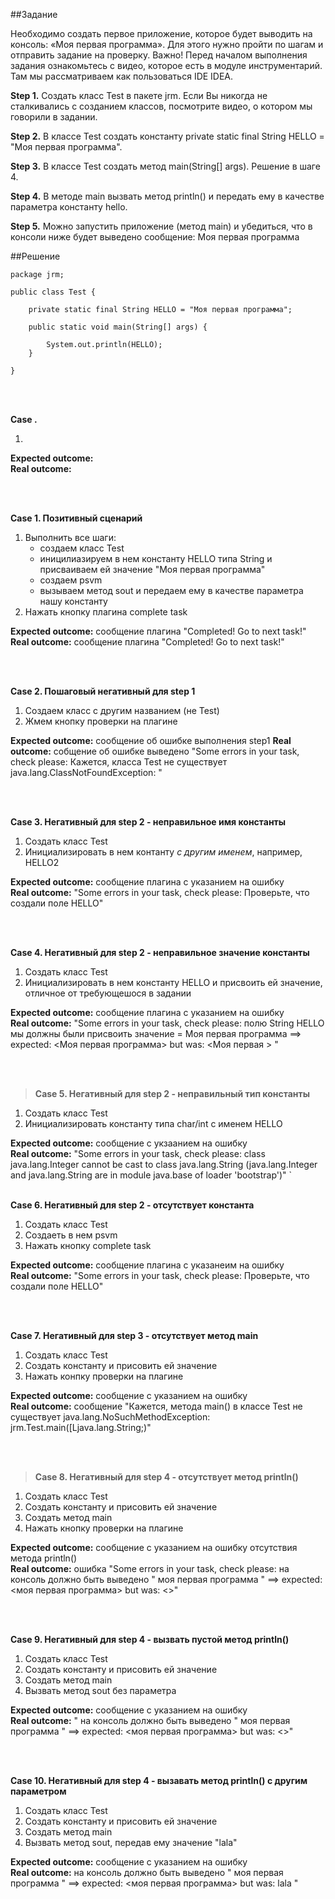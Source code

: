 ##Задание

Необходимо создать первое приложение, которое будет выводить на консоль: «Моя первая программа». Для этого нужно пройти по шагам и отправить
задание на проверку. Важно! Перед началом выполнения задания ознакомьтесь с видео, которое есть в модуле инструментарий. Там мы рассматриваем
как пользоваться IDE IDEA.

**Step 1.**
Создать класс Test в пакете jrm. Если Вы никогда не сталкивались с созданием классов, посмотрите видео, о котором мы говорили в задании.

**Step 2.**
В классе Test создать константу private static final String HELLO = "Моя первая программа".

**Step 3.**
В классе Test создать метод main(String[] args). Решение в шаге 4.

**Step 4.**
В методе main вызвать метод println() и передать ему в качестве параметра константу hello.

**Step 5.**
Можно запустить приложение (метод main) и убедиться, что в консоли ниже будет выведено сообщение: Моя первая программа

##Решение
~~~~
package jrm;

public class Test {

    private static final String HELLO = "Моя первая программа";

    public static void main(String[] args) {

        System.out.println(HELLO);
    }

}
~~~~

<br>
<br>

**Case .**

1.


**Expected outcome:**
<br>
**Real outcome:**

<br>
<br>


**Case 1. Позитивный сценарий**
1. Выполнить все шаги:
    - создаем класс Test
    - иницилиазируем в нем константу HELLO типа String и присваиваем ей значение "Моя первая программа"
    - создаем psvm
    - вызываем метод sout и передаем ему в качестве параметра нашу константу
2. Нажать кнопку плагина complete task

**Expected outcome:** сообщение плагина "Completed! Go to next task!" <br>
**Real outcome:** сообщение плагина "Completed! Go to next task!"

<br>
<br>

**Case 2. Пошаговый негативный для step 1**
1. Создаем класс с другим названием (не Test)
2. Жмем кнопку проверки на плагине

**Expected outcome:** сообщение об ошибке выполнения step1
**Real outcome:** собщение об ошибке выведено "Some errors in your task, check please: Кажется, класса Test не существует
java.lang.ClassNotFoundException: "

<br>
<br>

**Case 3. Негативный для step 2 - неправильное имя константы**

1. Создать класс Test
2. Инициализировать в нем контанту _с другим именем_, например, HELLO2

**Expected outcome:** сообщение плагина с указанием на ошибку
<br>
**Real outcome:** "Some errors in your task, check please: Проверьте, что создали поле HELLO"

<br>
<br>


**Case 4. Негативный для step 2 - неправильное значение константы**

1. Создать класс Test
2. Инициализировать в нем константу HELLO и присвоить ей значение, отличное от требующешося в задании

**Expected outcome:** сообщение плагина с указанием на ошибку
<br>
**Real outcome:** "Some errors in your task, check please: полю String HELLO мы должны были присвоить значение = Моя первая программа ==> expected: <Моя первая программа> but was: <Моя первая >
"

<br>
<br>


> **Case 5. Негативный для step 2 - неправильный тип константы**

1. Создать класс Test
2. Инициализировать константу типа char/int с именем HELLO

**Expected outcome:** сообщение с укзаанием на ошибку
<br>
**Real outcome:** "Some errors in your task, check please: class java.lang.Integer cannot be cast to class java.lang.String (java.lang.Integer and java.lang.String are in module java.base of loader 'bootstrap')"
`
<br>
<br>

**Case 6. Негативный для step 2 - отсутствует константа**

1. Создать класс Test
2. Создаеть в нем psvm
3. Нажать кнопку complete task


**Expected outcome:** сообщение плагина с указанеим на ошибку
<br>
**Real outcome:** "Some errors in your task, check please: Проверьте, что создали поле HELLO"

<br>
<br>

**Case 7. Негативный для step 3 - отсутствует метод main**

1. Создать класс Test
2. Создать константу и присовить ей значение
3. Нажать конпку проверки на плагине


**Expected outcome:** сообщение с указанием на ошибку
<br>
**Real outcome:** сообщение "Кажется, метода main() в классе Test не существует
java.lang.NoSuchMethodException: jrm.Test.main([Ljava.lang.String;)"

<br>
<br>

>**Case 8. Негативный для step 4 - отсутствует метод println()**

1. Создать класс Test
2. Создать константу и присовить ей значение
3. Создать метод main
4. Нажать кнопку проверки на плагине


**Expected outcome:** сообщение с указанием на ошибку отсутствия метода println()
<br>
**Real outcome:** ошибка "Some errors in your task, check please: на консоль должно быть выведено " моя первая программа " ==> expected: <моя первая программа> but was: <>"

<br>
<br>

**Case 9. Негативный для step 4 - вызвать пустой метод println()**

1. Создать класс Test
2. Создать константу и присовить ей значение
3. Создать метод main
4. Вызвать метод sout без параметра


**Expected outcome:** сообщение с указанием на ошибку
<br>
**Real outcome:** " на консоль должно быть выведено " моя первая программа " ==> expected: <моя первая программа> but was: <>"

<br>
<br>


**Case 10. Негативный для step 4 - вызавать метод println() с другим параметром**

1. Создать класс Test
2. Создать константу и присовить ей значение
3. Создать метод main
4. Вызвать метод sout, передав ему значение "lala"


**Expected outcome:** сообщение с указанием на ошибку
<br>
**Real outcome:** на консоль должно быть выведено " моя первая программа " ==> expected: <моя первая программа> but was: lala "

<br>
<br>
